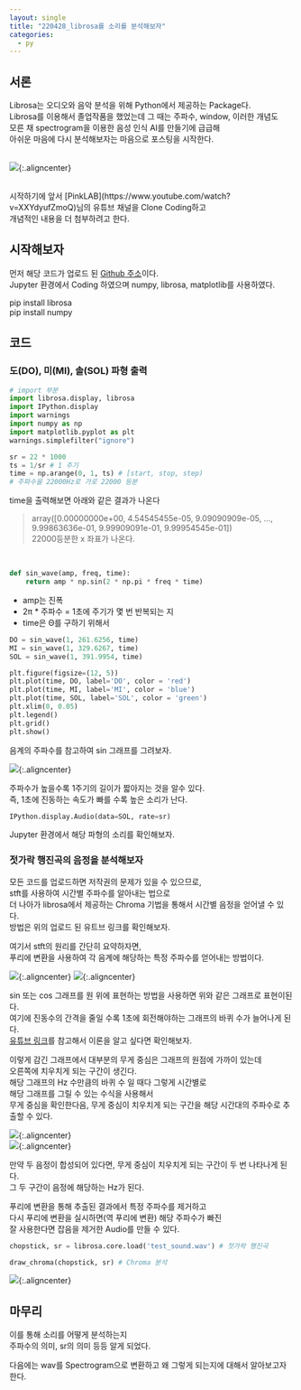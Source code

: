 ```yaml
---
layout: single
title: "220428_librosa를 소리를 분석해보자"
categories:
  - py
---
```


<style>
img.aligncenter_sizedown{display:block;margin:0 auto;  width: 300px;height: 300px;}
img.aligncenter{display:block;margin:0 auto;}
  </style>

## 서론

Librosa는 오디오와 음악 분석을 위해 Python에서 제공하는 Package다.<br>
Librosa를 이용해서 졸업작품을 했었는데 그 때는 주파수, window, 이러한 개념도<br>
모른 채 spectrogram을 이용한 음성 인식 AI를 만들기에 급급해<br>
아쉬운 마음에 다시 분석해보자는 마음으로 포스팅을 시작한다.<br><br>

![](/assets/images/posting/py_220428/picture1.png){:.aligncenter}

<br>
시작하기에 앞서 [<span id="mus">PinkLAB</span>](https://www.youtube.com/watch?v=XXYdyufZmoQ)님의 유튜브 채널을 Clone Coding하고<br>
개념적인 내용을 더 첨부하려고 한다.


## 시작해보자

먼저 해당 코드가 업로드 된 [<span id="mus">Github 주소</span>](https://github.com/ingbox/BLTN)이다.<br>
Jupyter 환경에서 Coding 하였으며 numpy, librosa, matplotlib를 사용하였다.<br>


<daon>pip install librosa<br>
pip install numpy</daon>
<br>

## 코드
### 도(DO), 미(MI), 솔(SOL) 파형 출력
```py
# import 부분
import librosa.display, librosa
import IPython.display
import warnings
import numpy as np
import matplotlib.pyplot as plt
warnings.simplefilter("ignore")
```

```py
sr = 22 * 1000
ts = 1/sr # 1 주기
time = np.arange(0, 1, ts) # [start, stop, step)
# 주파수을 22000Hz로 가로 22000 등분
```


time을 출력해보면 아래와 같은 결과가 나온다
> array([0.00000000e+00, 4.54545455e-05, 9.09090909e-05, ...,
> 9.99863636e-01, 9.99909091e-01, 9.99954545e-01])<br>
> 22000등분한 x 좌표가 나온다.

<br>

```py
def sin_wave(amp, freq, time):
    return amp * np.sin(2 * np.pi * freq * time)
```

* amp는 진폭
* 2π * 주파수 = 1초에 주기가 몇 번 반복되는 지
* time은 Θ를 구하기 위해서

```py
DO = sin_wave(1, 261.6256, time)
MI = sin_wave(1, 329.6267, time)
SOL = sin_wave(1, 391.9954, time)

plt.figure(figsize=(12, 5))
plt.plot(time, DO, label='DO', color = 'red')
plt.plot(time, MI, label='MI', color = 'blue')
plt.plot(time, SOL, label='SOL', color = 'green')
plt.xlim(0, 0.05)
plt.legend()
plt.grid()
plt.show()
```

음계의 주파수를 참고하여 sin 그래프를 그려보자.

![](/assets/images/posting/py_220428/picture1.jpg){:.aligncenter}


주파수가 높을수록 1주기의 길이가 짧아지는 것을 알수 있다.<br>
즉, 1초에 진동하는 속도가 빠를 수록 높은 소리가 난다.<br>

```py
IPython.display.Audio(data=SOL, rate=sr)
```
Jupyter 환경에서 해당 파형의 소리를 확인해보자.<br> 


### 젓가락 행진곡의 음정을 분석해보자

모든 코드를 업로드하면 저작권의 문제가 있을 수 있으므로,<br>
stft를 사용하여 시간별 주파수를 알아내는 법으로<br>
더 나아가 librosa에서 제공하는 Chroma 기법을 통해서 시간별 음정을 얻어낼 수 있다.<br>
방법은 위의 업로드 된 유트브 링크를 확인해보자.<br>

여기서 stft의 원리를 간단히 요약하자면,<br>
푸리에 변환을 사용하여 각 음계에 해당하는 특정 주파수를 얻어내는 방법이다.<br>

![](/assets/images/posting/py_220428/picture2.jpg){:.aligncenter}
![](/assets/images/posting/py_220428/picture3.jpg){:.aligncenter}

sin 또는 cos 그래프를 원 위에 표현하는 방법을 사용하면 위와 같은 그래프로 표현이된다.<br>
여기에 진동수의 간격을 줄일 수록 1초에 회전해야하는 그래프의 바퀴 수가 늘어나게 된다.<br>
[유튜브 링크](https://www.youtube.com/watch?v=Mc9PHZ3H36M)를 참고해서 이론을 알고 싶다면 확인해보자.<br>

이렇게 감긴 그래프에서 대부분의 무게 중심은 그래프의 원점에 가까이 있는데 <br>
오른쪽에 치우치게 되는 구간이 생긴다.<br>
해당 그래프의 Hz 수만큼의 바퀴 수 일 때다 그렇게 시간별로<br>
해당 그래프를 그릴 수 있는 수식을 사용해서<br>
무게 중심을 확인한다음, 무게 중심이 치우치게 되는 구간을 해당 시간대의 주파수로 추출할 수 있다.<br>

![](/assets/images/posting/py_220428/picture4.jpg){:.aligncenter}
<br>
![](/assets/images/posting/py_220428/picture5.jpg){:.aligncenter}

만약 두 음정이 합성되어 있다면, 무게 중심이 치우치게 되는 구간이 두 번 나타나게 된다.<br> 
그 두 구간이 음정에 해당하는 Hz가 된다.<br> 

푸리에 변환을 통해 추출된 결과에서 특정 주파수를 제거하고<br>
다시 푸리에 변환을 실시하면(역 푸리에 변환) 해당 주파수가 빠진<br>
잘 사용한다면 잡음을 제거한 Audio를 만들 수 있다.<br>

```py
chopstick, sr = librosa.core.load('test_sound.wav') # 젓가락 행진곡

draw_chroma(chopstick, sr) # Chroma 분석
```
![](/assets/images/posting/py_220428/picture6.jpg){:.aligncenter}



## 마무리
이를 통해 소리를 어떻게 분석하는지<br>
주파수의 의미, sr의 의미 등등 알게 되었다.<br>

다음에는 wav를 Spectrogram으로 변환하고 왜 그렇게 되는지에 대해서 알아보고자 한다.